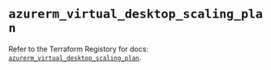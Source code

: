 # `azurerm_virtual_desktop_scaling_plan`

Refer to the Terraform Registory for docs: [`azurerm_virtual_desktop_scaling_plan`](https://registry.terraform.io/providers/hashicorp/azurerm/3.61.0/docs/resources/virtual_desktop_scaling_plan).
